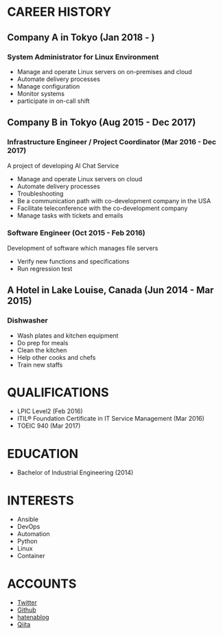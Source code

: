 # CAREER HISTORY

## Company A in Tokyo (Jan 2018 - )

### System Administrator for Linux Environment

- Manage and operate Linux servers on on-premises and cloud 
- Automate delivery processes 
- Manage configuration 
- Monitor systems 
- participate in on-call shift

## Company B in Tokyo (Aug 2015 - Dec 2017)

### Infrastructure Engineer / Project Coordinator (Mar 2016 - Dec 2017)
A project of developing AI Chat Service  

- Manage and operate Linux servers on cloud
- Automate delivery processes
- Troubleshooting
- Be a communication path with co-development company in the USA
- Facilitate teleconference with the co-development company
- Manage tasks with tickets and emails

### Software Engineer (Oct 2015 - Feb 2016)

Development of software which manages file servers 

- Verify new functions and specifications 
- Run regression test

## A Hotel in Lake Louise, Canada (Jun 2014 - Mar 2015)

### Dishwasher

- Wash plates and kitchen equipment
- Do prep for meals
- Clean the kitchen
- Help other cooks and chefs
- Train new staffs

# QUALIFICATIONS

- LPIC Level2 (Feb 2016)
- ITIL® Foundation Certificate in IT Service Management (Mar 2016)
- TOEIC 940 (Mar 2017)

# EDUCATION 

- Bachelor of Industrial Engineering (2014)

# INTERESTS

- Ansible
- DevOps
- Automation
- Python
- Linux
- Container

# ACCOUNTS

- [Twitter](https://twitter.com/koh_sh)
- [Github](https://github.com/koh-sh)
- [hatenablog](https://koh-sh.hatenablog.com)
- [Qiita](https://qiita.com/koh-sh)
